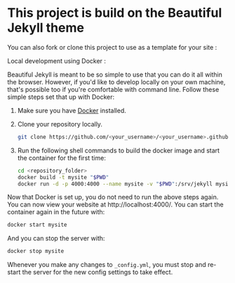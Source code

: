 # This project is build on the Beautiful Jekyll theme 

You can also fork or clone this project to use as a template for your site : 

Local development using Docker :

Beautiful Jekyll is meant to be so simple to use that you can do it all within the browser. However, if you'd like to develop locally on your own machine, that's possible too if you're comfortable with command line. Follow these simple steps set that up with Docker:

1. Make sure you have [Docker](https://www.docker.com/) installed.

2. Clone your repository locally.

    ```bash
    git clone https://github.com/<your_username>/<your_username>.github.io.git
    ```

3. Run the following shell commands to build the docker image and start the container for the first time:

    ```bash
    cd <repository_folder>
    docker build -t mysite "$PWD"
    docker run -d -p 4000:4000 --name mysite -v "$PWD":/srv/jekyll mysite
    ```

Now that Docker is set up, you do not need to run the above steps again. You can now view your website at http://localhost:4000/. You can start the container again in the future with:

```bash
docker start mysite
```

And you can stop the server with:

```bash
docker stop mysite
```

Whenever you make any changes to `_config.yml`, you must stop and re-start the server for the new config settings to take effect.
